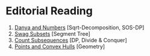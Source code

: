 # Editorial Reading

1. [Danya and Numbers](https://www.codechef.com/COOK95A/problems/DANYANUM) [Sqrt-Decomposition, SOS-DP]
2. [Swag Subsets](https://www.codechef.com/COOK101A/problems/SOSTD) [Segment Tree]
3. [Count Subsequences](https://www.codechef.com/COOK101A/problems/CSUBSQ) [DP, Divide & Conquer]
4. [Points and Convex Hulls](https://www.codechef.com/COOK104A/problems/CNVX4HUL) [Geometry]
